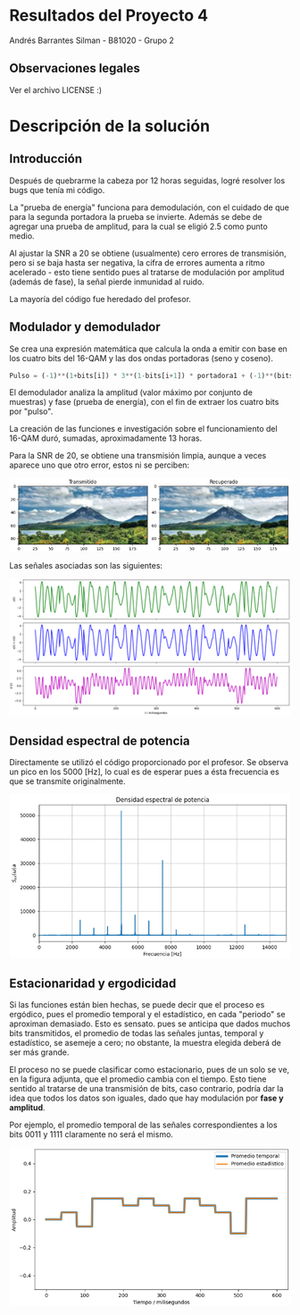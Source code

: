 # Resultados del Proyecto 4
Andrés Barrantes Silman - B81020 - Grupo 2

## Observaciones legales
Ver el archivo LICENSE :)

# Descripción de la solución
## Introducción
Después de quebrarme la cabeza por 12 horas seguidas,
logré resolver los bugs que tenía mi código.

La "prueba de energía" funciona para demodulación, con
el cuidado de que para la segunda portadora la prueba
se invierte. Además se debe de agregar una prueba de amplitud, 
para la cual se eligió 2.5 como punto medio.

Al ajustar la SNR a 20 se obtiene (usualmente) cero errores de transmisión, pero
si se baja hasta ser negativa, la cifra de errores aumenta a ritmo
acelerado - esto tiene sentido pues al tratarse de modulación
por amplitud (además de fase), la señal pierde inmunidad al ruido.

La mayoría del código fue heredado del profesor.

## Modulador y demodulador
Se crea una expresión matemática que calcula la onda a emitir con base
en los cuatro bits del 16-QAM y las dos ondas portadoras (seno y coseno).

```python
Pulso = (-1)**(1+bits[i]) * 3**(1-bits[i+1]) * portadora1 + (-1)**(bits[i+2]) * 3**(1-bits[i+3]) * portadora2
```

El demodulador analiza la amplitud (valor máximo por conjunto de muestras)
y fase (prueba de energía), con el fin de extraer los cuatro bits por "pulso".

La creación de las funciones e investigación sobre el funcionamiento del 
16-QAM duró, sumadas, aproximadamente 13 horas.

Para la SNR de 20, se obtiene una transmisión limpia, aunque a veces aparece
uno que otro error, estos ni se perciben:

![SNR = 20 \[dB\]](res/txrx.png)

Las señales asociadas son las siguientes:

![Señales transmitidas](res/signals.png)

## Densidad espectral de potencia
Directamente se utilizó el código proporcionado por el profesor. Se observa
un pico en los 5000 \[Hz\], lo cual es de esperar pues a ésta frecuencia es
que se transmite originalmente.

![Densidad de potencia](res/sxx.png)

## Estacionaridad y ergodicidad
Si las funciones están bien hechas, se puede decir que el proceso es ergódico,
pues el promedio temporal y el estadístico, en cada "periodo" se aproximan demasiado.
Esto es sensato. pues se anticipa que dados muchos bits transmitidos, el promedio de
todas las señales juntas, temporal y estadístico, se asemeje a cero; no obstante, la
muestra elegida deberá de ser más grande.

El proceso no se puede clasificar como estacionario, pues de un solo se
ve, en la figura adjunta, que el promedio cambia con el tiempo. Esto tiene sentido
al tratarse de una transmisión de bits, caso contrario, podría dar la idea que
todos los datos son iguales, dado que hay modulación por **fase y amplitud**.

Por ejemplo, el promedio temporal de las señales correspondientes a los bits 0011 y
1111 claramente no será el mismo.

![Promedios](res/avgs.png)
